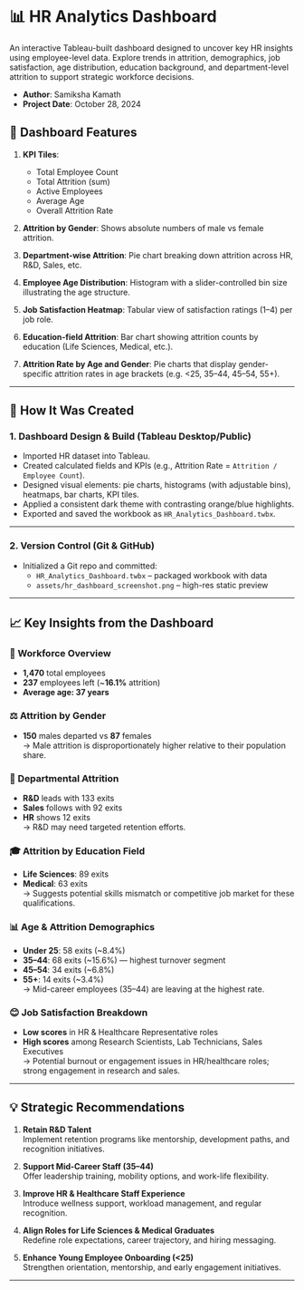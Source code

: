 # 📊 HR Analytics Dashboard

An interactive Tableau-built dashboard designed to uncover key HR insights using employee-level data. Explore trends in attrition, demographics, job satisfaction, age distribution, education background, and department-level attrition to support strategic workforce decisions.

- **Author**: Samiksha Kamath  
- **Project Date**: October 28, 2024


## 🧭 Dashboard Features

1. **KPI Tiles**:  
   - Total Employee Count  
   - Total Attrition (sum)  
   - Active Employees  
   - Average Age  
   - Overall Attrition Rate  

2. **Attrition by Gender**: Shows absolute numbers of male vs female attrition.

3. **Department-wise Attrition**: Pie chart breaking down attrition across HR, R&D, Sales, etc.

4. **Employee Age Distribution**: Histogram with a slider-controlled bin size illustrating the age structure.

5. **Job Satisfaction Heatmap**: Tabular view of satisfaction ratings (1–4) per job role.

6. **Education-field Attrition**: Bar chart showing attrition counts by education (Life Sciences, Medical, etc.).

7. **Attrition Rate by Age and Gender**: Pie charts that display gender-specific attrition rates in age brackets (e.g. <25, 35–44, 45–54, 55+).

---

## 🔧 How It Was Created

### 1. Dashboard Design & Build (Tableau Desktop/Public)
- Imported HR dataset into Tableau.
- Created calculated fields and KPIs (e.g., Attrition Rate = `Attrition / Employee Count`).
- Designed visual elements: pie charts, histograms (with adjustable bins), heatmaps, bar charts, KPI tiles.
- Applied a consistent dark theme with contrasting orange/blue highlights.
- Exported and saved the workbook as `HR_Analytics_Dashboard.twbx`.

---

### 2. Version Control (Git & GitHub)
- Initialized a Git repo and committed:
  - `HR_Analytics_Dashboard.twbx` – packaged workbook with data
  - `assets/hr_dashboard_screenshot.png` – high-res static preview
 ---

## 📈 Key Insights from the Dashboard

### 👥 Workforce Overview
- **1,470** total employees  
- **237** employees left (~**16.1%** attrition)  
- **Average age: 37 years**

### ⚖️ Attrition by Gender
- **150** males departed vs **87** females  
  → Male attrition is disproportionately higher relative to their population share.

### 🏢 Departmental Attrition
- **R&D** leads with 133 exits  
- **Sales** follows with 92 exits  
- **HR** shows 12 exits  
  → R&D may need targeted retention efforts.

### 🎓 Attrition by Education Field
- **Life Sciences**: 89 exits  
- **Medical**: 63 exits  
  → Suggests potential skills mismatch or competitive job market for these qualifications.

### 📊 Age & Attrition Demographics
- **Under 25**: 58 exits (~8.4%)  
- **35–44**: 68 exits (~15.6%) — highest turnover segment  
- **45–54**: 34 exits (~6.8%)  
- **55+**: 14 exits (~3.4%)  
  → Mid-career employees (35–44) are leaving at the highest rate.

### 😊 Job Satisfaction Breakdown
- **Low scores** in HR & Healthcare Representative roles  
- **High scores** among Research Scientists, Lab Technicians, Sales Executives  
  → Potential burnout or engagement issues in HR/healthcare roles; strong engagement in research and sales.

---

## 💡 Strategic Recommendations

1. **Retain R&D Talent**  
   Implement retention programs like mentorship, development paths, and recognition initiatives.

2. **Support Mid-Career Staff (35–44)**  
   Offer leadership training, mobility options, and work-life flexibility.

3. **Improve HR & Healthcare Staff Experience**  
   Introduce wellness support, workload management, and regular recognition.

4. **Align Roles for Life Sciences & Medical Graduates**  
   Redefine role expectations, career trajectory, and hiring messaging.

5. **Enhance Young Employee Onboarding (<25)**  
   Strengthen orientation, mentorship, and early engagement initiatives.

---



